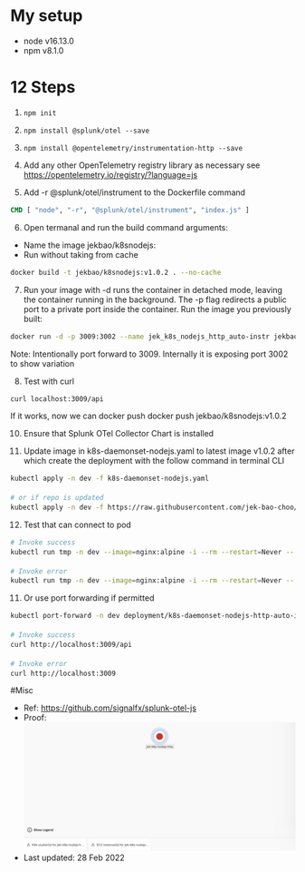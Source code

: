 # My setup
- node v16.13.0
- npm v8.1.0

# 12 Steps
1. `npm init`


2. `npm install @splunk/otel --save`


3. `npm install @opentelemetry/instrumentation-http --save`

4. Add any other OpenTelemetry registry library as necessary see https://opentelemetry.io/registry/?language=js 

5. Add -r @splunk/otel/instrument to the Dockerfile command
```dockerfile
CMD [ "node", "-r", "@splunk/otel/instrument", "index.js" ]
```

6. Open termanal and run the build command arguments:
- Name the image jekbao/k8snodejs:<version>
- Run without taking from cache
```bash
docker build -t jekbao/k8snodejs:v1.0.2 . --no-cache
```

7. Run your image with -d runs the container in detached mode, leaving the container running in the background. The -p flag redirects a public port to a private port inside the container. Run the image you previously built:
```bash
docker run -d -p 3009:3002 --name jek_k8s_nodejs_http_auto-instr jekbao/k8snodejs:v1.0.2
```
Note: Intentionally port forward to 3009. Internally it is exposing port 3002 to show variation

8. Test with curl
```bash
curl localhost:3009/api
```
If it works, now we can docker push
docker push jekbao/k8snodejs:v1.0.2

10. Ensure that Splunk OTel Collector Chart is installed

11. Update image in k8s-daemonset-nodejs.yaml to latest image v1.0.2 after which create the deployment with the follow command in terminal CLI
```bash
kubectl apply -n dev -f k8s-daemonset-nodejs.yaml

# or if repo is updated
kubectl apply -n dev -f https://raw.githubusercontent.com/jek-bao-choo/splunk-otel-example/main/apm-js/k8s-daemonset-http-auto-instr/k8s-daemonset-nodejs.yaml
```

12. Test that can connect to pod
```bash
# Invoke success
kubectl run tmp -n dev --image=nginx:alpine -i --rm --restart=Never -- curl -m 5 -v <pod ip using kubectl get pod -n dev -o wide>:<containerPort>/api

# Invoke error
kubectl run tmp -n dev --image=nginx:alpine -i --rm --restart=Never -- curl -m 5 -v <pod ip using kubectl get pod -n dev -o wide>:<containerPort>
```

11. Or use port forwarding if permitted
```bash
kubectl port-forward -n dev deployment/k8s-daemonset-nodejs-http-auto-instr 3009:<containerPort>

# Invoke success
curl http://localhost:3009/api

# Invoke error
curl http://localhost:3009
```

#Misc

- Ref: https://github.com/signalfx/splunk-otel-js
- Proof: ![proof](proof.png "working proof")
- Last updated: 28 Feb 2022